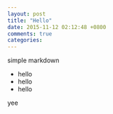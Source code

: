 ```yaml
---
layout: post
title: "Hello"
date: 2015-11-12 02:12:48 +0800
comments: true
categories: 
---
```


simple markdown 

* hello 
* hello 
* hello

yee

